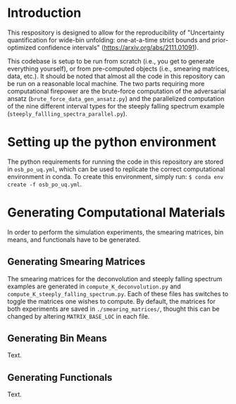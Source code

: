 # Introduction
This respository is designed to allow for the reproducibility of "Uncertainty quantification for wide-bin unfolding: one-at-a-time strict bounds and prior-optimized confidence intervals" (https://arxiv.org/abs/2111.01091).

This codebase is setup to be run from scratch (i.e., you get to generate everything yourself), or from pre-computed objects (i.e., smearing matrices, data, etc.). It should be noted that almost all the code in this repository can be run on a reasonable local machine. The two parts requiring more computational firepower are the brute-force computation of the adversarial ansatz (`brute_force_data_gen_ansatz.py`) and the parallelized computation of the nine different interval types for the steeply falling spectrum example (`steeply_fallling_spectra_parallel.py`).

# Setting up the python environment
The python requirements for running the code in this repository are stored in `osb_po_uq.yml`, which can be used to replicate the correct computational environment in conda. To create this environment, simply run: `$ conda env create -f osb_po_uq.yml`.

# Generating Computational Materials
In order to perform the simulation experiments, the smearing matrices, bin means, and functionals have to be generated.

## Generating Smearing Matrices
The smearing matrices for the deconvolution and steeply falling spectrum examples are generated in `compute_K_deconvolution.py` and `compute_K_steeply_falling_spectrum.py`. Each of these files has switches to toggle the matrices one wishes to compute. By default, the matrices for both experiments are saved in `./smearing_matrices/`, thought this can be changed by altering `MATRIX_BASE_LOC` in each file.

## Generating Bin Means
Text.

## Generating Functionals
Text.